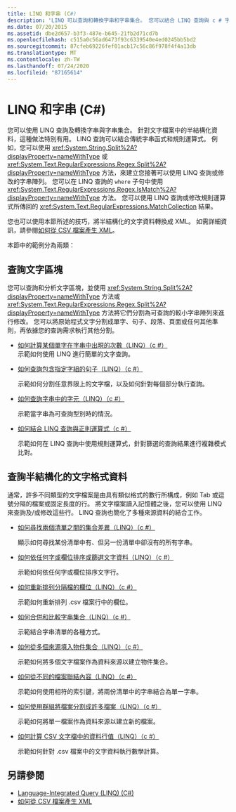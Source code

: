 ```yaml
---
title: LINQ 和字串 (C#)
description: 'LINQ 可以查詢和轉換字串和字串集合。 您可以結合 LINQ 查詢與 c # 字串函數和正則運算式。'
ms.date: 07/20/2015
ms.assetid: dbe2d657-b3f3-487e-b645-21fb2d71cd7b
ms.openlocfilehash: c515a0c56ad6473f93c6339540e4ed0245bb5bd2
ms.sourcegitcommit: 87cfeb69226fef01acb17c56c86f978f4f4a13db
ms.translationtype: MT
ms.contentlocale: zh-TW
ms.lasthandoff: 07/24/2020
ms.locfileid: "87165614"
---
```

# <a name="linq-and-strings-c"></a>LINQ 和字串 (C#)

您可以使用 LINQ 查詢及轉換字串與字串集合。 針對文字檔案中的半結構化資料，這種做法特別有用。 LINQ 查詢可以結合傳統字串函式和規則運算式。 例如，您可以使用 <xref:System.String.Split%2A?displayProperty=nameWithType> 或 <xref:System.Text.RegularExpressions.Regex.Split%2A?displayProperty=nameWithType> 方法，來建立您接著可以使用 LINQ 查詢或修改的字串陣列。 您可以在 LINQ 查詢的 `where` 子句中使用 <xref:System.Text.RegularExpressions.Regex.IsMatch%2A?displayProperty=nameWithType> 方法。 您可以使用 LINQ 查詢或修改規則運算式所傳回的 <xref:System.Text.RegularExpressions.MatchCollection> 結果。

您也可以使用本節所述的技巧，將半結構化的文字資料轉換成 XML。 如需詳細資訊，請參閱[如何從 CSV 檔案產生 XML](how-to-generate-xml-from-csv-files.md)。

本節中的範例分為兩類：

## <a name="querying-a-block-of-text"></a>查詢文字區塊

您可以查詢和分析文字區塊，並使用 <xref:System.String.Split%2A?displayProperty=nameWithType> 方法或 <xref:System.Text.RegularExpressions.Regex.Split%2A?displayProperty=nameWithType> 方法將它們分割為可查詢的較小字串陣列來進行修改。 您可以將原始程式文字分割成單字、句子、段落、頁面或任何其他準則，再依據您的查詢需求執行其他分割。

- [如何計算某個單字在字串中出現的次數（LINQ）（c #）](how-to-count-occurrences-of-a-word-in-a-string-linq.md)  
  示範如何使用 LINQ 進行簡單的文字查詢。

- [如何查詢包含指定字組的句子（LINQ）（c #）](how-to-query-for-sentences-that-contain-a-specified-set-of-words-linq.md)

  示範如何分割任意界限上的文字檔，以及如何針對每個部分執行查詢。

- [如何查詢字串中的字元（LINQ）（c #）](how-to-query-for-characters-in-a-string-linq.md)

  示範當字串為可查詢型別時的情況。

- [如何結合 LINQ 查詢與正則運算式（c #）](how-to-combine-linq-queries-with-regular-expressions.md)

  示範如何在 LINQ 查詢中使用規則運算式，針對篩選的查詢結果進行複雜模式比對。

## <a name="querying-semi-structured-data-in-text-format"></a>查詢半結構化的文字格式資料

通常，許多不同類型的文字檔案是由具有類似格式的數行所構成，例如 Tab 或逗號分隔的檔案或固定長度的行。 將文字檔案讀入記憶體之後，您可以使用 LINQ 來查詢及/或修改這些行。 LINQ 查詢也簡化了多種來源資料的結合工作。

- [如何尋找兩個清單之間的集合差異（LINQ）（c #）](how-to-find-the-set-difference-between-two-lists-linq.md)

  顯示如何尋找某份清單中有、但另一份清單中卻沒有的所有字串。

- [如何依任何字或欄位排序或篩選文字資料（LINQ）（c #）](how-to-sort-or-filter-text-data-by-any-word-or-field-linq.md)

  示範如何依任何字或欄位排序文字行。

- [如何重新排列分隔檔的欄位（LINQ）（c #）](how-to-reorder-the-fields-of-a-delimited-file-linq.md)

  示範如何重新排列 .csv 檔案行中的欄位。

- [如何合併和比較字串集合（LINQ）（c #）](how-to-combine-and-compare-string-collections-linq.md)

  示範結合字串清單的各種方式。

- [如何從多個來源填入物件集合（LINQ）（c #）](how-to-populate-object-collections-from-multiple-sources-linq.md)

  示範如何將多個文字檔案作為資料來源以建立物件集合。

- [如何從不同的檔案聯結內容（LINQ）（c #）](how-to-join-content-from-dissimilar-files-linq.md)
  
  示範如何使用相符的索引鍵，將兩份清單中的字串結合為單一字串。

- [如何使用群組將檔案分割成許多檔案（LINQ）（c #）](how-to-split-a-file-into-many-files-by-using-groups-linq.md)
  
  示範如何將單一檔案作為資料來源以建立新的檔案。

- [如何計算 CSV 文字檔中的資料行值（LINQ）（c #）](how-to-compute-column-values-in-a-csv-text-file-linq.md)
  
  示範如何針對 .csv 檔案中的文字資料執行數學計算。

## <a name="see-also"></a>另請參閱

- [Language-Integrated Query (LINQ) (C#)](index.md)
- [如何從 CSV 檔案產生 XML](how-to-generate-xml-from-csv-files.md)
